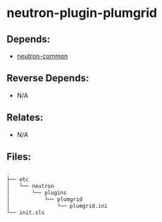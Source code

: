 # neutron-plugin-plumgrid

## Depends:

  -  [neutron-common](/salt/neutron-common)

## Reverse Depends:

  -  N/A

## Relates:

  -  N/A

## Files:

```bash
.
├── etc
│   └── neutron
│       └── plugins
│           └── plumgrid
│               └── plumgrid.ini
└── init.sls
```

